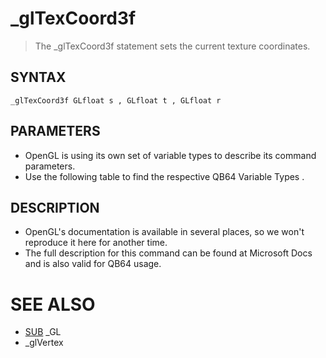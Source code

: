 # _glTexCoord3f
> The _glTexCoord3f statement sets the current texture coordinates.

## SYNTAX
`_glTexCoord3f GLfloat s , GLfloat t , GLfloat r`

## PARAMETERS
* OpenGL is using its own set of variable types to describe its command parameters.
* Use the following table to find the respective QB64 Variable Types .


## DESCRIPTION
* OpenGL's documentation is available in several places, so we won't reproduce it here for another time.
* The full description for this command can be found at Microsoft Docs and is also valid for QB64 usage.


# SEE ALSO
* [SUB](SUB.md) _GL
* _glVertex

